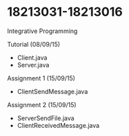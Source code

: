 # 18213031-18213016
Integrative Programming

Tutorial (08/09/15)
- Client.java
- Server.java

Assignment 1 (15/09/15)
- ClientSendMessage.java

Assignment 2 (15/09/15)
- ServerSendFile.java
- ClientReceivedMessage.java
